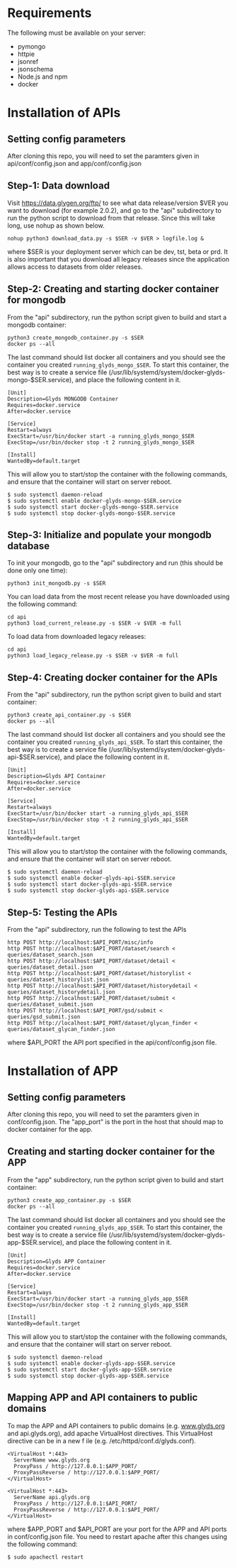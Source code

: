 # Requirements
The following must be available on your server:

* pymongo
* httpie
* jsonref
* jsonschema
* Node.js and npm
* docker


# Installation of APIs

## Setting config parameters
After cloning this repo, you will need to set the paramters given in
api/conf/config.json and app/conf/config.json 


## Step-1: Data download
Visit https://data.glygen.org/ftp/ to see what data release/version $VER you want to 
download (for example 2.0.2), and go to the "api" subdirectory to run the python script 
to download from that release. Since this will take long, use nohup as shown below.
  ```
  nohup python3 download_data.py -s $SER -v $VER > logfile.log &
  ```
where $SER is your deployment server which can be  dev, tst, beta or prd. It is also important 
that you download all legacy releases since the application allows access to datasets from 
older releases.


## Step-2: Creating and starting docker container for mongodb
From the "api" subdirectory, run the python script given to build and start a mongodb container:
  ```
  python3 create_mongodb_container.py -s $SER
  docker ps --all 
  ```
The last command should list docker all containers and you should see the container
you created `running_glyds_mongo_$SER`. To start this container, the best way is
to create a service file (/usr/lib/systemd/system/docker-glyds-mongo-$SER.service),
and place the following content in it. 

  ```
  [Unit]
  Description=Glyds MONGODB Container
  Requires=docker.service
  After=docker.service

  [Service]
  Restart=always
  ExecStart=/usr/bin/docker start -a running_glyds_mongo_$SER
  ExecStop=/usr/bin/docker stop -t 2 running_glyds_mongo_$SER

  [Install]
  WantedBy=default.target
  ```

This will allow you to start/stop the container with the following commands, and ensure
that the container will start on server reboot.

  ```
  $ sudo systemctl daemon-reload 
  $ sudo systemctl enable docker-glyds-mongo-$SER.service
  $ sudo systemctl start docker-glyds-mongo-$SER.service
  $ sudo systemctl stop docker-glyds-mongo-$SER.service
  ```


## Step-3: Initialize and populate your mongodb database
To init your mongodb, go to the "api" subdirectory and run (this should be done only one time):
  ```
  python3 init_mongodb.py -s $SER
  ```

You can load data from the most recent release you have downloaded using 
the following command:
  ```
  cd api
  python3 load_current_release.py -s $SER -v $VER -m full
  ```

To load data from downloaded legacy releases:
  ```
  cd api
  python3 load_legacy_release.py -s $SER -v $VER -m full
  ```
      
## Step-4: Creating docker container for the APIs
From the "api" subdirectory, run the python script given to build and start container:
  ```
  python3 create_api_container.py -s $SER
  docker ps --all
  ```
The last command should list docker all containers and you should see the container
you created `running_glyds_api_$SER`. To start this container, the best way is
to create a service file (/usr/lib/systemd/system/docker-glyds-api-$SER.service),
and place the following content in it.

  ```
  [Unit]
  Description=Glyds API Container
  Requires=docker.service
  After=docker.service

  [Service]
  Restart=always
  ExecStart=/usr/bin/docker start -a running_glyds_api_$SER
  ExecStop=/usr/bin/docker stop -t 2 running_glyds_api_$SER

  [Install]
  WantedBy=default.target
  ```
This will allow you to start/stop the container with the following commands, and ensure
that the container will start on server reboot.

  ```
  $ sudo systemctl daemon-reload 
  $ sudo systemctl enable docker-glyds-api-$SER.service
  $ sudo systemctl start docker-glyds-api-$SER.service
  $ sudo systemctl stop docker-glyds-api-$SER.service
  ```


## Step-5: Testing the APIs
From the "api" subdirectory, run the following to test the APIs

  ```
  http POST http://localhost:$API_PORT/misc/info
  http POST http://localhost:$API_PORT/dataset/search < queries/dataset_search.json
  http POST http://localhost:$API_PORT/dataset/detail < queries/dataset_detail.json
  http POST http://localhost:$API_PORT/dataset/historylist < queries/dataset_historylist.json
  http POST http://localhost:$API_PORT/dataset/historydetail < queries/dataset_historydetail.json
  http POST http://localhost:$API_PORT/dataset/submit < queries/dataset_submit.json
  http POST http://localhost:$API_PORT/gsd/submit < queries/gsd_submit.json
  http POST http://localhost:$API_PORT/dataset/glycan_finder < queries/dataset_glycan_finder.json
  ```
where $API_PORT the API port specified in the api/conf/config.json file.


# Installation of APP

## Setting config parameters
After cloning this repo, you will need to set the paramters given in
conf/config.json. The "app_port" is the port in the host that should 
map to docker container for the app.


## Creating and starting docker container for the APP

From the "app" subdirectory, run the python script given to build and start container:
  ```
  python3 create_app_container.py -s $SER
  docker ps --all
  ```
The last command should list docker all containers and you should see the container
you created `running_glyds_app_$SER`. To start this container, the best way is
to create a service file (/usr/lib/systemd/system/docker-glyds-app-$SER.service),
and place the following content in it.

  ```
  [Unit]
  Description=Glyds APP Container
  Requires=docker.service
  After=docker.service

  [Service]
  Restart=always
  ExecStart=/usr/bin/docker start -a running_glyds_app_$SER
  ExecStop=/usr/bin/docker stop -t 2 running_glyds_app_$SER

  [Install]
  WantedBy=default.target
  ```
This will allow you to start/stop the container with the following commands, and ensure
that the container will start on server reboot.

  ```
  $ sudo systemctl daemon-reload 
  $ sudo systemctl enable docker-glyds-app-$SER.service
  $ sudo systemctl start docker-glyds-app-$SER.service
  $ sudo systemctl stop docker-glyds-app-$SER.service
  ```


## Mapping APP and API containers to public domains
To map the APP and API containers to public domains (e.g. www.glyds.org and api.glyds.org),
add apache VirtualHost directives. This VirtualHost directive can be in a new f
ile (e.g. /etc/httpd/conf.d/glyds.conf).

  ```
  <VirtualHost *:443>
    ServerName www.glyds.org
    ProxyPass / http://127.0.0.1:$APP_PORT/
    ProxyPassReverse / http://127.0.0.1:$APP_PORT/
  </VirtualHost>

  <VirtualHost *:443>
    ServerName api.glyds.org
    ProxyPass / http://127.0.0.1:$API_PORT/
    ProxyPassReverse / http://127.0.0.1:$API_PORT/
  </VirtualHost>
  ```

where $APP_PORT and $API_PORT are your port for the APP and API ports 
in conf/config.json file. You need to restart apache after this changes using 
the following command:

   ```
   $ sudo apachectl restart 
   ```








